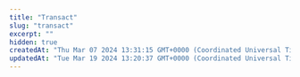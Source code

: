 ```yaml
---
title: "Transact"
slug: "transact"
excerpt: ""
hidden: true
createdAt: "Thu Mar 07 2024 13:31:15 GMT+0000 (Coordinated Universal Time)"
updatedAt: "Tue Mar 19 2024 13:20:37 GMT+0000 (Coordinated Universal Time)"
---
```

